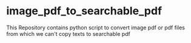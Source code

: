 # image_pdf_to_searchable_pdf
This Repository contains python script to convert image pdf or pdf files from which we can't copy texts to searchable pdf 
